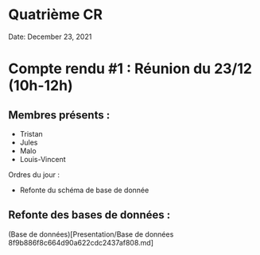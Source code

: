 # Quatrième CR

Date: December 23, 2021

# Compte rendu #1 : Réunion du 23/12 (10h-12h)

## Membres présents :

- Tristan
- Jules
- Malo
- Louis-Vincent

Ordres du jour : 

- Refonte du schéma de base de donnée

## Refonte des bases de données :

(Base de données)[Presentation/Base de données 8f9b886f8c664d90a622cdc2437af808.md]
